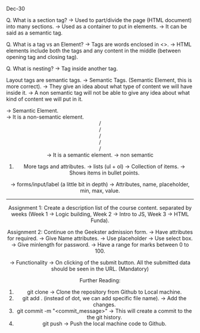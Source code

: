 Dec-30

Q. What is a section tag?
-> Used to part/divide the page (HTML document) into many sections.
-> Used as a container to put in elements.
-> It can be said as a semantic tag.

Q. What is a tag vs an Element?
-> Tags are words enclosed in <>.
-> HTML elements include both the tags and any content in the middle (between opening tag and closing tag).

Q. What is nesting?
-> Tag inside another tag.

Layout tags are semantic tags.
-> Semantic Tags. (Semantic Element, this is more correct). -> They give an idea about what type of content we will have inside it.
-> A non semantic tag will not be able to give any idea about what kind of content we will put in it.

<table> -> Semantic Element.
<div> -> It is a non-semantic element.
<header> / <footer> / <nav> / <section> / <aside> / <article> -> It is a semantic element.
<span> -> non semantic

1. More tags and attributes.
-> lists (ul + ol)
-> Collection of items.
-> Shows items in bullet points.

-> forms/input/label (a little bit in depth) -> Attributes, name, placeholder, min, max, value.

---

Assignment 1:
Create a description list of the course content. separated by weeks (Week 1 -> Logic building, Week 2 -> Intro to JS, Week 3 -> HTML Funda).

Assignment 2:
Continue on the Geekster admission form.
-> Have attributes for required.
-> Give Name attributes.
-> Use placeholder
-> Use select box.
-> Give minlength for password.
-> Have a range for marks between 0 to 100.

-> Functionality -> On clicking of the submit button. All the submitted data should be seen in the URL. (Mandatory)

Further Reading:
1. git clone <url> -> Clone the repository from Github to Local machine.
2. git add . (instead of dot, we can add specific file name). -> Add the changes.
3. git commit -m "<commit_message>" -> This will create a commit to the the git history.
4. git push -> Push the local machine code to Github.